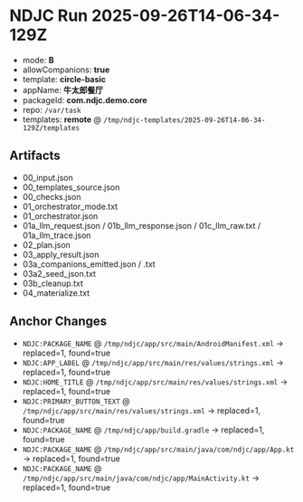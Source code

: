 # NDJC Run 2025-09-26T14-06-34-129Z

- mode: **B**
- allowCompanions: **true**
- template: **circle-basic**
- appName: **牛太郎餐厅**
- packageId: **com.ndjc.demo.core**
- repo: `/var/task`
- templates: **remote** @ `/tmp/ndjc-templates/2025-09-26T14-06-34-129Z/templates`

## Artifacts
- 00_input.json
- 00_templates_source.json
- 00_checks.json
- 01_orchestrator_mode.txt
- 01_orchestrator.json
- 01a_llm_request.json / 01b_llm_response.json / 01c_llm_raw.txt / 01a_llm_trace.json
- 02_plan.json
- 03_apply_result.json
- 03a_companions_emitted.json / .txt
- 03a2_seed_json.txt
- 03b_cleanup.txt
- 04_materialize.txt

## Anchor Changes
- `NDJC:PACKAGE_NAME` @ `/tmp/ndjc/app/src/main/AndroidManifest.xml` → replaced=1, found=true
- `NDJC:APP_LABEL` @ `/tmp/ndjc/app/src/main/res/values/strings.xml` → replaced=1, found=true
- `NDJC:HOME_TITLE` @ `/tmp/ndjc/app/src/main/res/values/strings.xml` → replaced=1, found=true
- `NDJC:PRIMARY_BUTTON_TEXT` @ `/tmp/ndjc/app/src/main/res/values/strings.xml` → replaced=1, found=true
- `NDJC:PACKAGE_NAME` @ `/tmp/ndjc/app/build.gradle` → replaced=1, found=true
- `NDJC:PACKAGE_NAME` @ `/tmp/ndjc/app/src/main/java/com/ndjc/app/App.kt` → replaced=1, found=true
- `NDJC:PACKAGE_NAME` @ `/tmp/ndjc/app/src/main/java/com/ndjc/app/MainActivity.kt` → replaced=1, found=true
